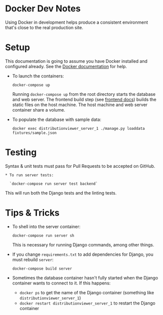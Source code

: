 Docker Dev Notes
================

Using Docker in development helps produce a consistent environment that's close
to the real production site.

Setup
=====

This documentation is going to assume you have Docker installed and configured
already. See the [Docker documentation][docker-docs] for help.

[docker-docs]: https://docs.docker.com/

* To launch the containers:

  `docker-compose up`

  Running `docker-compose up` from the root directory starts the database and
  web server. The frontend build step (see [frontend docs](../docs/frontend.md))
  builds the static files on the host machine. The host machine and web server
  container share a volume.

* To populate the database with sample data:

  `docker exec distributionviewer_server_1 ./manage.py loaddata fixtures/sample.json`

Testing
=======

Syntax & unit tests must pass for Pull Requests to be accepted on GitHub.

    * To run server tests:

      `docker-compose run server test backend`

This will run both the Django tests and the linting tests.


Tips & Tricks
=============

* To shell into the server container:

  `docker-compose run server sh`

  This is necessary for running Django commands, among other things.

* If you change `requirements.txt` to add dependencies for Django, you must rebuild `server`:

  `docker-compose build server`

* Sometimes the database container hasn't fully started when the Django container wants to connect to it. If this happens:

  * `docker ps` to get the name of the Django container (something like `distributionviewer_server_1`)
  * `docker restart distributionviewer_server_1` to restart the Django container
